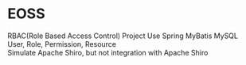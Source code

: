# EOSS
RBAC(Role Based Access Control) Project Use Spring MyBatis MySQL  
User, Role, Permission, Resource  
Simulate Apache Shiro, but not integration with Apache Shiro

